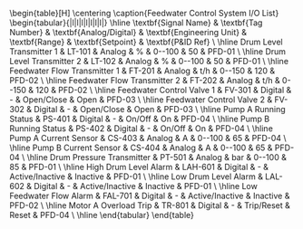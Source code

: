 \begin{table}[H]
\centering
\caption{Feedwater Control System I/O List}
\begin{tabular}{|l|l|l|l|l|l|l|}
\hline
\textbf{Signal Name} & \textbf{Tag Number} & \textbf{Analog/Digital} & \textbf{Engineering Unit} & \textbf{Range} & \textbf{Setpoint} & \textbf{P\&ID Ref} \\ \hline
Drum Level Transmitter 1 & LT-101 & Analog & \% & 0--100 & 50 & PFD-01 \\ \hline
Drum Level Transmitter 2 & LT-102 & Analog & \% & 0--100 & 50 & PFD-01 \\ \hline
Feedwater Flow Transmitter 1 & FT-201 & Analog & t/h & 0--150 & 120 & PFD-02 \\ \hline
Feedwater Flow Transmitter 2 & FT-202 & Analog & t/h & 0--150 & 120 & PFD-02 \\ \hline
Feedwater Control Valve 1 & FV-301 & Digital & - & Open/Close & Open & PFD-03 \\ \hline
Feedwater Control Valve 2 & FV-302 & Digital & - & Open/Close & Open & PFD-03 \\ \hline
Pump A Running Status & PS-401 & Digital & - & On/Off & On & PFD-04 \\ \hline
Pump B Running Status & PS-402 & Digital & - & On/Off & On & PFD-04 \\ \hline
Pump A Current Sensor & CS-403 & Analog & A & 0--100 & 65 & PFD-04 \\ \hline
Pump B Current Sensor & CS-404 & Analog & A & 0--100 & 65 & PFD-04 \\ \hline
Drum Pressure Transmitter & PT-501 & Analog & bar & 0--100 & 85 & PFD-01 \\ \hline
High Drum Level Alarm & LAH-601 & Digital & - & Active/Inactive & Inactive & PFD-01 \\ \hline
Low Drum Level Alarm & LAL-602 & Digital & - & Active/Inactive & Inactive & PFD-01 \\ \hline
Low Feedwater Flow Alarm & FAL-701 & Digital & - & Active/Inactive & Inactive & PFD-02 \\ \hline
Motor A Overload Trip & TR-801 & Digital & - & Trip/Reset & Reset & PFD-04 \\ \hline
\end{tabular}
\end{table}
